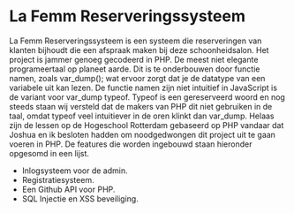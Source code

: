 # La Femm Reserveringssysteem
La Femm Reserveringssysteem is een systeem die reserveringen van klanten bijhoudt die een afspraak maken bij deze schoonheidsalon.
Het project is jammer genoeg gecodeerd in PHP. De meest niet elegante programeertaal op planeet aarde. Dit is te onderbouwen door functie namen, zoals var_dump(); wat ervoor zorgt dat je de datatype van een variabele uit kan lezen. De functie namen zijn niet intuitief in JavaScript is de variant voor var_dump typeof. Typeof is een gereserveerd woord en nog steeds staan wij versteld dat de makers van PHP dit niet gebruiken in de taal, omdat typeof veel intuitiever in de oren klinkt dan var_dump. Helaas zijn de lessen op de Hogeschool Rotterdam gebaseerd op PHP vandaar dat Joshua en ik besloten hadden om noodgedwongen dit project uit te gaan voeren in PHP. De features die worden ingebouwd staan hieronder opgesomd in een lijst.

- Inlogsysteem voor de admin.
- Registratiesysteem.
- Een Github API voor PHP.
- SQL Injectie en XSS beveiliging.

